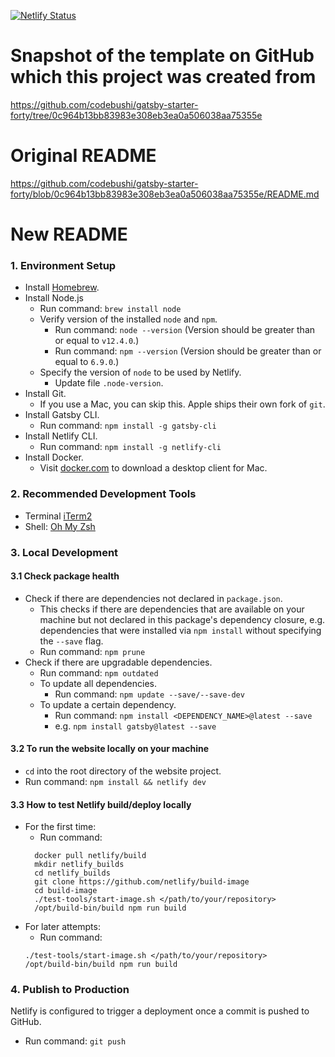 [![Netlify Status](https://api.netlify.com/api/v1/badges/a55c8f7f-edb7-474b-a634-b3f1abf9ea56/deploy-status)](https://app.netlify.com/sites/dreezys-tech-hive/deploys)

# Snapshot of the template on GitHub which this project was created from
https://github.com/codebushi/gatsby-starter-forty/tree/0c964b13bb83983e308eb3ea0a506038aa75355e

# Original README
https://github.com/codebushi/gatsby-starter-forty/blob/0c964b13bb83983e308eb3ea0a506038aa75355e/README.md

# New README
### 1. Environment Setup
* Install [Homebrew](https://docs.brew.sh/Installation).
* Install Node.js
  * Run command: `brew install node`
  * Verify version of the installed `node` and `npm`.
    * Run command: `node --version` (Version should be greater than or equal to `v12.4.0`.)
    * Run command: `npm --version` (Version should be greater than or equal to `6.9.0`.)
  * Specify the version of `node` to be used by Netlify.
    * Update file `.node-version`.
* Install Git.
  * If you use a Mac, you can skip this. Apple ships their own fork of `git`.
* Install Gatsby CLI.
  * Run command: `npm install -g gatsby-cli`
* Install Netlify CLI.
  * Run command: `npm install -g netlify-cli`
* Install Docker.
  * Visit [docker.com](https://www.docker.com/) to download a desktop client for Mac.

### 2. Recommended Development Tools
* Terminal [iTerm2](https://www.iterm2.com/)
* Shell: [Oh My Zsh](https://github.com/robbyrussell/oh-my-zsh)

### 3. Local Development
#### 3.1 Check package health
* Check if there are dependencies not declared in `package.json`.
  * This checks if there are dependencies that are available on your machine but not declared in this package's dependency closure, e.g. dependencies that were installed via `npm install` without specifying the `--save` flag.
  * Run command: `npm prune`
* Check if there are upgradable dependencies.
  * Run command: `npm outdated`
  * To update all dependencies.
    * Run command: `npm update --save/--save-dev`
  * To update a certain dependency.
    * Run command: `npm install <DEPENDENCY_NAME>@latest --save`
    * e.g. `npm install gatsby@latest --save`

#### 3.2 To run the website locally on your machine
* `cd` into the root directory of the website project.
* Run command: `npm install && netlify dev`

#### 3.3 How to test Netlify build/deploy locally
* For the first time:
  * Run command:
  ```
    docker pull netlify/build
    mkdir netlify_builds
    cd netlify_builds
    git clone https://github.com/netlify/build-image
    cd build-image
    ./test-tools/start-image.sh </path/to/your/repository>
    /opt/build-bin/build npm run build
  ```
* For later attempts:
  * Run command:
  ```
  ./test-tools/start-image.sh </path/to/your/repository>
  /opt/build-bin/build npm run build
  ```

### 4. Publish to Production
Netlify is configured to trigger a deployment once a commit is pushed to GitHub.

* Run command: `git push`
